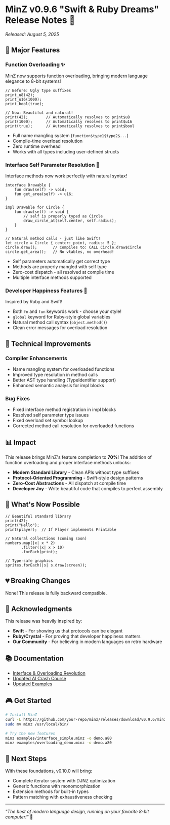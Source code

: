 # MinZ v0.9.6 "Swift & Ruby Dreams" Release Notes 🎉

*Released: August 5, 2025*

## 🌟 Major Features

### Function Overloading ✨
MinZ now supports function overloading, bringing modern language elegance to 8-bit systems!

```minz
// Before: Ugly type suffixes
print_u8(42);
print_u16(1000);
print_bool(true);

// Now: Beautiful and natural!
print(42);        // Automatically resolves to print$u8
print(1000);      // Automatically resolves to print$u16  
print(true);      // Automatically resolves to print$bool
```

- Full name mangling system (`function$type1$type2$...`)
- Compile-time overload resolution
- Zero runtime overhead
- Works with all types including user-defined structs

### Interface Self Parameter Resolution 🎯
Interface methods now work perfectly with natural syntax!

```minz
interface Drawable {
    fun draw(self) -> void;
    fun get_area(self) -> u16;
}

impl Drawable for Circle {
    fun draw(self) -> void {
        // self is properly typed as Circle
        draw_circle_at(self.center, self.radius);
    }
}

// Natural method calls - just like Swift!
let circle = Circle { center: point, radius: 5 };
circle.draw();       // Compiles to: CALL Circle.draw$Circle
circle.get_area();   // No vtables, no overhead!
```

- Self parameters automatically get correct type
- Methods are properly mangled with self type
- Zero-cost dispatch - all resolved at compile time
- Multiple interface methods supported

### Developer Happiness Features 💝
Inspired by Ruby and Swift!

- Both `fn` and `fun` keywords work - choose your style!
- `global` keyword for Ruby-style global variables
- Natural method call syntax (`object.method()`)
- Clean error messages for overload resolution

## 🔧 Technical Improvements

### Compiler Enhancements
- Name mangling system for overloaded functions
- Improved type resolution in method calls
- Better AST type handling (TypeIdentifier support)
- Enhanced semantic analysis for impl blocks

### Bug Fixes
- Fixed interface method registration in impl blocks
- Resolved self parameter type issues
- Fixed overload set symbol lookup
- Corrected method call resolution for overloaded functions

## 📊 Impact

This release brings MinZ's feature completion to **70%**! The addition of function overloading and proper interface methods unlocks:

- **Modern Standard Library** - Clean APIs without type suffixes
- **Protocol-Oriented Programming** - Swift-style design patterns
- **Zero-Cost Abstractions** - All dispatch at compile time
- **Developer Joy** - Write beautiful code that compiles to perfect assembly

## 🚀 What's Now Possible

```minz
// Beautiful standard library
print(42);
print("Hello");
print(player);  // If Player implements Printable

// Natural collections (coming soon)
numbers.map(|x| x * 2)
       .filter(|x| x > 10)
       .forEach(print);

// Type-safe graphics
sprites.forEach(|s| s.draw(screen));
```

## 💔 Breaking Changes

None! This release is fully backward compatible.

## 🙏 Acknowledgments

This release was heavily inspired by:
- **Swift** - For showing us that protocols can be elegant
- **Ruby/Crystal** - For proving that developer happiness matters
- **Our Community** - For believing in modern languages on retro hardware

## 📚 Documentation

- [Interface & Overloading Revolution](docs/128_Interface_Overloading_Revolution.md)
- [Updated AI Crash Course](AI_COLLEAGUES_MINZ_CRASH_COURSE.md)
- [Updated Examples](examples/)

## 🎮 Get Started

```bash
# Install MinZ
curl -L https://github.com/your-repo/minz/releases/download/v0.9.6/minz-v0.9.6-$(uname -s)-$(uname -m).tar.gz | tar xz
sudo mv minz /usr/local/bin/

# Try the new features
minz examples/interface_simple.minz -o demo.a80
minz examples/overloading_demo.minz -o demo.a80
```

## 🌈 Next Steps

With these foundations, v0.10.0 will bring:
- Complete iterator system with DJNZ optimization
- Generic functions with monomorphization
- Extension methods for built-in types
- Pattern matching with exhaustiveness checking

---

*"The best of modern language design, running on your favorite 8-bit computer!"* 🚀